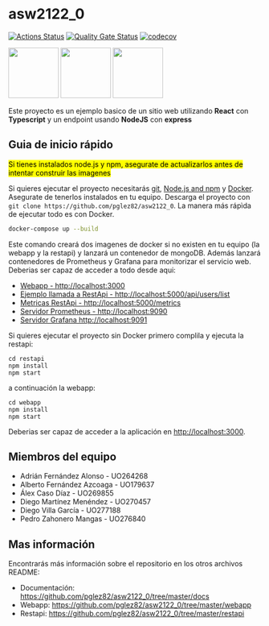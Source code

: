 # asw2122_0

[![Actions Status](https://github.com/pglez82/asw2122_0/workflows/CI%20for%20ASW2122/badge.svg)](https://github.com/pglez82/asw2122_0/actions)
[![Quality Gate Status](https://sonarcloud.io/api/project_badges/measure?project=pglez82_asw2122_0&metric=alert_status)](https://sonarcloud.io/summary/new_code?id=pglez82_asw2122_0)
[![codecov](https://codecov.io/gh/pglez82/asw2122_0/branch/master/graph/badge.svg?token=VN4XG9NTRO)](https://codecov.io/gh/pglez82/asw2122_0)

<p float="left">
<img src="https://blog.wildix.com/wp-content/uploads/2020/06/react-logo.jpg" height="100">
<img src="https://miro.medium.com/max/1200/0*RbmfNyhuBb8G3LWh.png" height="100">
<img src="https://miro.medium.com/max/365/1*Jr3NFSKTfQWRUyjblBSKeg.png" height="100">
</p>

Este proyecto es un ejemplo basico de un sitio web utilizando **React** con **Typescript** y un endpoint usando **NodeJS** con **express**

## Guia de inicio rápido

<mark>Si tienes instalados node.js y npm, asegurate de actualizarlos antes de intentar construir las imagenes</mark>

Si quieres ejecutar el proyecto necesitarás [git](https://git-scm.com/downloads), [Node.js and npm](https://www.npmjs.com/get-npm) y [Docker](https://docs.docker.com/get-docker/). Asegurate de tenerlos instalados en tu equipo. Descarga el proyecto con `git clone https://github.com/pglez82/asw2122_0`. La manera más rápìda de ejecutar todo es con Docker.

```bash
docker-compose up --build
```
Este comando creará dos imagenes de docker si no existen en tu equipo (la webapp y la restapi) y lanzará un contenedor de mongoDB. Además lanzará contenedores de Prometheus y Grafana para monitorizar el servicio web. Deberias ser capaz de acceder a todo desde aqui:

 - [Webapp - http://localhost:3000](http://localhost:3000)
 - [Ejemplo llamada a RestApi - http://localhost:5000/api/users/list](http://localhost:5000/api/users/list)
 - [Metricas RestApi - http://localhost:5000/metrics](http://localhost:5000/metrics)
 - [Servidor Prometheus - http://localhost:9090](http://localhost:9090)
 - [Servidor Grafana http://localhost:9091](http://localhost:9091)
 
Si quieres ejecutar el proyecto sin Docker primero complila y ejecuta la restapi:

```shell
cd restapi
npm install
npm start
```
a continuación la webapp:
```shell
cd webapp
npm install
npm start
```

Deberias ser capaz de acceder a la aplicación en [http://localhost:3000](http://localhost:3000).

## Miembros del equipo

- Adrián Fernández Alonso - UO264268
- Alberto Fernández Azcoaga - UO179637
- Álex Caso Díaz - UO269855
- Diego Martínez Menéndez - UO270457
- Diego Villa García - UO277188
- Pedro Zahonero Mangas - UO276840

## Mas información
Encontrarás más información sobre el repositorio en los otros archivos README:
- Documentación: https://github.com/pglez82/asw2122_0/tree/master/docs
- Webapp: https://github.com/pglez82/asw2122_0/tree/master/webapp
- Restapi: https://github.com/pglez82/asw2122_0/tree/master/restapi

